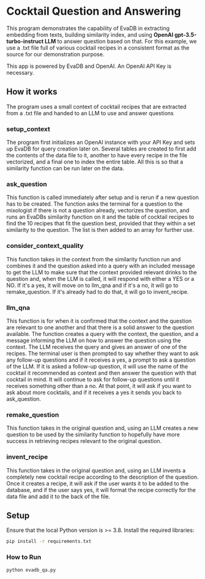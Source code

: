# Cocktail Question and Answering
This program demonstrates the capability of EvaDB in extracting embedding from texts, building similarity index, and using **OpenAI gpt-3.5-turbo-instruct LLM** to answer question based on that. For this example, we use a .txt file full of various cocktail recipes in a consistent format as the source for our demonstration purpose.

This app is powered by EvaDB and OpenAI. An OpenAI API Key is necessary.

## How it works
The program uses a small context of cocktail recipes that are extracted from a .txt file and handed to an LLM to use and answer questions

### setup_context
The program first initializes an OpenAI instance with your API Key and sets up EvaDB for query creation later on. Several tables are created to first add the contents of the data file to it, another to have every recipe in the file vectorized, and a final one to index the entire table. All this is so that a similarity function can be run later on the data.

### ask_question
This function is called immediately after setup and is rerun if a new question has to be created. The function asks the terminal for a question to the mixologist if there is not a question already, vectorizes the question, and runs an EvaDBs similarity function on it and the table of cocktail recipes to find the 10 recipes that fit the question best, provided that they within a set similarity to the question. The list is then added to an array for further use.

### consider_context_quality
This function takes in the context from the similarity function run and combines it and the question asked into a query with an included message to get the LLM to make sure that the context provided relevant drinks to the question and, when the LLM is called, it will respond with either a YES or a NO. If it's a yes, it will move on to llm_qna and if it's a no, it will go to remake_question. If it's already had to do that, it will go to invent_recipe.

### llm_qna
This function is for when it is confirmed that the context and the question are relevant to one another and that there is a solid answer to the question available. The function creates a query with the context, the question, and a message informing the LLM on how to answer the question using the context. The LLM receives the query and gives an answer of one of the recipes. The terminal user is then prompted to say whether they want to ask any follow-up questions and if it receives a yes, a prompt to ask a question of the LLM. If it is asked a follow-up question, it will use the name of the cocktail it recommended as context and then answer the question with that cocktail in mind. It will continue to ask for follow-up questions until it receives something other than a no. At that point, it will ask if you want to ask about more cocktails, and if it receives a yes it sends you back to ask_question.

### remake_question
This function takes in the original question and, using an LLM creates a new question to be used by the similarity function to hopefully have more success in retrieving recipes relevant to the original question.

### invent_recipe
This function takes in the original question and, using an LLM invents a completely new cocktail recipe according to the description of the question. Once it creates a recipe, it will ask if the user wants it to be added to the database, and if the user says yes, it will format the recipe correctly for the data file and add it to the back of the file.

## Setup
Ensure that the local Python version is >= 3.8. Install the required libraries:

```bat
pip install -r requirements.txt
```

### How to Run
```bash
python evadb_qa.py
```

## 
